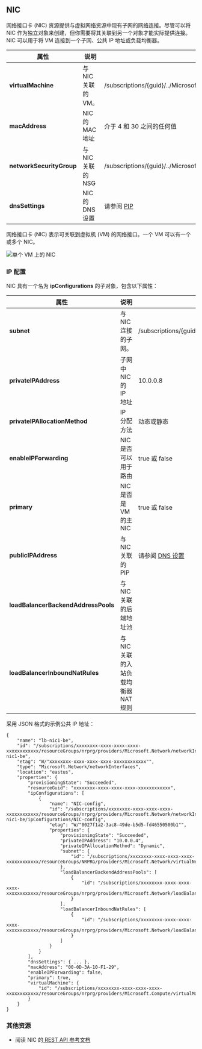 ## NIC
 
网络接口卡 (NIC) 资源提供与虚拟网络资源中现有子网的网络连接。尽管可以将 NIC 作为独立对象来创建，但你需要将其关联到另一个对象才能实际提供连接。NIC 可以用于将 VM 连接到一个子网、公共 IP 地址或负载均衡器。

|属性|说明|示例值|
|---|---|---|
|**virtualMachine**|与 NIC 关联的 VM。|/subscriptions/{guid}/../Microsoft.Compute/virtualMachines/vm1|
|**macAddress**|NIC 的 MAC 地址|介于 4 和 30 之间的任何值|
|**networkSecurityGroup**|与 NIC 关联的 NSG|/subscriptions/{guid}/../Microsoft.Network/networkSecurityGroups/myNSG1|
|**dnsSettings**|NIC 的 DNS 设置|请参阅 [PIP](#Public-IP-address)|

网络接口卡 (NIC) 表示可关联到虚拟机 (VM) 的网络接口。一个 VM 可以有一个或多个 NIC。

![单个 VM 上的 NIC](./media/resource-groups-networking/Figure3.png)

### IP 配置
NIC 具有一个名为 **ipConfigurations** 的子对象，包含以下属性：

|属性|说明|示例值|
|---|---|---|
|**subnet**|与 NIC 连接的子网。|/subscriptions/{guid}/../Microsoft.Network/virtualNetworks/myvnet1/subnets/mysub1|
|**privateIPAddress**|子网中 NIC 的 IP 地址|10\.0.0.8|
|**privateIPAllocationMethod**|IP 分配方法|动态或静态|
|**enableIPForwarding**|NIC 是否可以用于路由|true 或 false|
|**primary**|NIC 是否是 VM 的主 NIC|true 或 false|
|**publicIPAddress**|与 NIC 关联的 PIP|请参阅 [DNS 设置](#DNS-settings)|
|**loadBalancerBackendAddressPools**|与 NIC 关联的后端地址池||
|**loadBalancerInboundNatRules**|与 NIC 关联的入站负载均衡器 NAT 规则||

采用 JSON 格式的示例公共 IP 地址：

	{
	    "name": "lb-nic1-be",
	    "id": "/subscriptions/xxxxxxxx-xxxx-xxxx-xxxx-xxxxxxxxxxxx/resourceGroups/nrprg/providers/Microsoft.Network/networkInterfaces/lb-nic1-be",
	    "etag": "W/"xxxxxxxx-xxxx-xxxx-xxxx-xxxxxxxxxxxx"",
	    "type": "Microsoft.Network/networkInterfaces",
	    "location": "eastus",
	    "properties": {
	        "provisioningState": "Succeeded",
	        "resourceGuid": "xxxxxxxx-xxxx-xxxx-xxxx-xxxxxxxxxxxx",
	        "ipConfigurations": [
	            {
	                "name": "NIC-config",
	                "id": "/subscriptions/xxxxxxxx-xxxx-xxxx-xxxx-xxxxxxxxxxxx/resourceGroups/nrprg/providers/Microsoft.Network/networkInterfaces/lb-nic1-be/ipConfigurations/NIC-config",
	                "etag": "W/"0027f1a2-3ac8-49de-b5d5-fd46550500b1"",
	                "properties": {
	                    "provisioningState": "Succeeded",
	                    "privateIPAddress": "10.0.0.4",
	                    "privateIPAllocationMethod": "Dynamic",
	                    "subnet": {
	                        "id": "/subscriptions/xxxxxxxx-xxxx-xxxx-xxxx-xxxxxxxxxxxx/resourceGroups/NRPRG/providers/Microsoft.Network/virtualNetworks/NRPVnet/subnets/NRPVnetSubnet"
	                    },
	                    "loadBalancerBackendAddressPools": [
	                        {
	                            "id": "/subscriptions/xxxxxxxx-xxxx-xxxx-xxxx-xxxxxxxxxxxx/resourceGroups/nrprg/providers/Microsoft.Network/loadBalancers/nrplb/backendAddressPools/NRPbackendpool"
	                        }
	                    ],
	                    "loadBalancerInboundNatRules": [
	                        {
	                            "id": "/subscriptions/xxxxxxxx-xxxx-xxxx-xxxx-xxxxxxxxxxxx/resourceGroups/nrprg/providers/Microsoft.Network/loadBalancers/nrplb/inboundNatRules/rdp1"
	                        }
	                    ]
	                }
	            }
	        ],
	        "dnsSettings": { ... },
	        "macAddress": "00-0D-3A-10-F1-29",
	        "enableIPForwarding": false,
	        "primary": true,
	        "virtualMachine": {
	            "id": "/subscriptions/xxxxxxxx-xxxx-xxxx-xxxx-xxxxxxxxxxxx/resourceGroups/nrprg/providers/Microsoft.Compute/virtualMachines/web1"
	        }
	    }
	}

### 其他资源

- 阅读 NIC 的[ REST API 参考文档](https://msdn.microsoft.com/zh-cn/library/azure/mt163579.aspx)

<!---HONumber=79-->